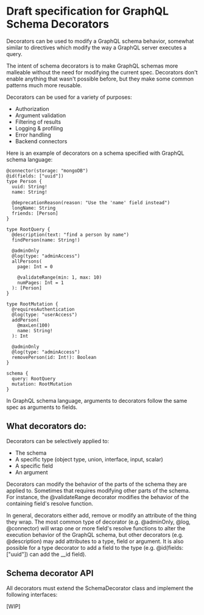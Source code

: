 # Draft specification for GraphQL Schema Decorators

Decorators can be used to modify a GraphQL schema behavior, somewhat similar to directives
which modify the way a GraphQL server executes a query.

The intent of schema decorators is to make GraphQL schemas more malleable without the need
for modifying the current spec. Decorators don't enable anything that wasn't possible before,
but they make some common patterns much more reusable.

Decorators can be used for a variety of purposes:
* Authorization
* Argument validation
* Filtering of results
* Logging & profiling
* Error handling
* Backend connectors

Here is an example of decorators on a schema specified with GraphQL schema language:
```
@connector(storage: "mongoDB")
@id(fields: ["uuid"])
type Person {
  uuid: String!
  name: String!
  
  @deprecationReason(reason: "Use the 'name' field instead")
  longName: String
  friends: [Person]
}

type RootQuery {
  @description(text: "find a person by name")
  findPerson(name: String!)

  @adminOnly
  @log(type: "adminAccess")
  allPersons(
    page: Int = 0

    @validateRange(min: 1, max: 10)
    numPages: Int = 1
  ): [Person]
}

type RootMutation {
  @requiresAuthentication
  @log(type: "userAccess")
  addPerson(
    @maxLen(100)
    name: String!
  ): Int

  @adminOnly
  @log(type: "adminAccess")
  removePerson(id: Int!): Boolean
}

schema {
  query: RootQuery
  mutation: RootMutation
}
```

In GraphQL schema language, arguments to decorators follow the same spec as arguments to fields.

## What decorators do:
Decorators can be selectively applied to:
* The schema
* A specific type (object type, union, interface, input, scalar)
* A specific field
* An argument

Decorators can modify the behavior of the parts of the schema they are applied to. Sometimes that requires modifying other parts of the schema. For instance, the @validateRange decorator modifies the behavior of the containing field's resolve function.

In general, decorators either add, remove or modify an attribute of the thing they wrap. The most common type of decorator (e.g. @adminOnly, @log, @connector) will wrap one or more field's resolve functions to alter the execution behavior of the GraphQL schema, but other decorators (e.g. @description) may add attributes to a type, field or argument. It is also possible for a type decorator to add a field to the type (e.g. @id(fields: ["uuid"]) can add the __id field).


## Schema decorator API
All decorators must extend the SchemaDecorator class and implement the following interfaces:

[WIP]

